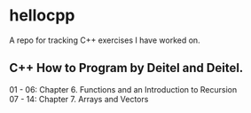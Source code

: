 # hellocpp

A repo for tracking C++ exercises I have worked on.

## C++ How to Program by Deitel and Deitel.

01 - 06: Chapter 6. Functions and an Introduction to Recursion  
07 - 14: Chapter 7. Arrays and Vectors
